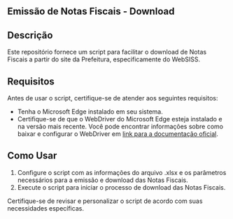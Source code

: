## Emissão de Notas Fiscais - Download

## Descrição

Este repositório fornece um script para facilitar o download de Notas Fiscais a partir do site da Prefeitura, especificamente do WebSISS.

## Requisitos

Antes de usar o script, certifique-se de atender aos seguintes requisitos:

- Tenha o Microsoft Edge instalado em seu sistema.
- Certifique-se de que o WebDriver do Microsoft Edge esteja instalado e na versão mais recente. Você pode encontrar informações sobre como baixar e configurar o WebDriver em [link para a documentação oficial](https://developer.microsoft.com/en-us/microsoft-edge/tools/webdriver/).

## Como Usar

1. Configure o script com as informações do arquivo .xlsx e os parâmetros necessários para a emissão e download das Notas Fiscais.
2. Execute o script para iniciar o processo de download das Notas Fiscais.

Certifique-se de revisar e personalizar o script de acordo com suas necessidades específicas.
